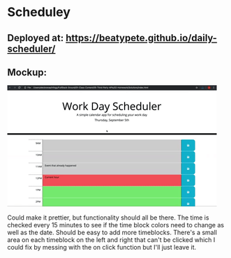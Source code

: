 # Scheduley

## Deployed at: https://beatypete.github.io/daily-scheduler/

## Mockup:
![mockup](mockup.gif)

Could make it prettier, but functionality should all be there. The time is checked every 15 minutes to see if the time block colors need to change as well as the date. Should be easy to add more timeblocks. There's a small area on each timeblock on the left and right that can't be clicked which I could fix by messing with the on click function but I'll just leave it.
